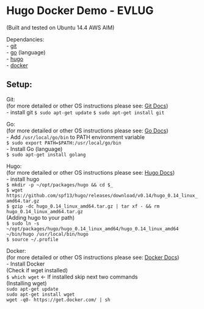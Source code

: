 Hugo Docker Demo - EVLUG
========================
(Built and tested on Ubuntu 14.4 AWS AIM)  

Dependancies:  
	- [git](http://www.git-scm.com/)  
	- [go](http://golang.org) (language)  
	- [hugo](http://gohugo.io)  
	- [docker](http://docker.com)  

Setup:  
---  

Git:  
(for more detailed or other OS instructions please see: [Git Docs](http://git-scm.com/book/en/v2/Getting-Started-Installing-Git))  
	- install git
		`$ sudo apt-get update`
		`$ sudo apt-get install git`  

Go:  
(for more detailed or other OS instructions please see: [Go Docs](http://golang.org/doc/install))  
 	- Add `/usr/local/go/bin` to PATH environment variable  
		`$ sudo export PATH=$PATH:/usr/local/go/bin`  
	- Install Go (language)  
		`$ sudo apt-get install golang`  
	
Hugo:  
(for more detailed or other OS instructions please see: [Hugo Docs](http://gohugo.io/overview/installing/))  
	- install hugo  
		`$ mkdir -p ~/opt/packages/hugo && cd $_`  
		`$ wget https://github.com/spf13/hugo/releases/download/v0.14/hugo_0.14_linux_amd64.tar.gz`  
		`$ gzip -dc hugo_0.14_linux_amd64.tar.gz | tar xf - && rm hugo_0.14_linux_amd64.tar.gz`  
		(Adding hugo to your path)  
		`$ sudo ln -s ~/opt/packages/hugo/hugo_0.14_linux_amd64/hugo_0.14_linux_amd64 ~/bin/hugo /usr/local/bin/hugo`  
		`$ source ~/.profile`  

Docker:  
(for more detailed or other OS instructions please see: [Docker Docs](http://docs.docker.com/installation/))  
	- Install Docker  
		(Check if wget installed)  
		`$ which wget` <- If installed skip next two commands  
		(Installing wget)  
		`sudo apt-get update`  
		`sudo apt-get install wget`  
		`wget -q0- https://get.docker.com/ | sh`
